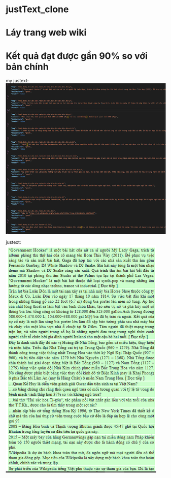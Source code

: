 # justText_clone
# Láy trang web wiki
# Kết quả đạt được gần 90% so với bản chính
my justext:
![alt text](https://github.com/Kaioken3000/justText_clone/blob/master/my_justext.PNG?raw=true)

justext:
![alt text](https://github.com/Kaioken3000/justText_clone/blob/master/img_from_justext.PNG?raw=true)
